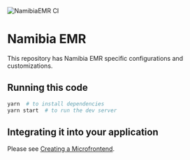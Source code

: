 ![NamibiaEMR CI](https://github.com/UCSF-IGHS/esm-namibia-emr/workflows/Node.js%20CI/badge.svg)

# Namibia EMR

This repository has Namibia EMR specific configurations and customizations.

## Running this code

```sh
yarn  # to install dependencies
yarn start  # to run the dev server
```

## Integrating it into your application

Please see [Creating a Microfrontend](https://openmrs.github.io/openmrs-esm-core/#/main/creating_a_microfrontend).
